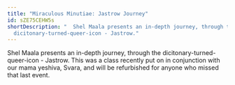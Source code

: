 ```yaml
---
title: "Miraculous Minutiae: Jastrow Journey"
id: sZE75CEHW5s
shortDescription: "  Shel Maala presents an in-depth journey, through the
  dicitonary-turned-queer-icon - Jastrow."
---
```

<!--StartFragment-->

Shel Maala presents an in-depth journey, through the dicitonary-turned-queer-icon - Jastrow. This was a class recently put on in conjunction with our mama yeshiva, Svara, and will be refurbished for anyone who missed that last event.

<!--EndFragment-->